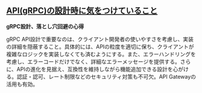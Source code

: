 ## [API(gRPC)の設計時に気をつけていること](https://zenn.dev/solvio/articles/b53d24a41e6d5b)

**gRPC設計、落とし穴回避の心得**

gRPC API設計で重要なのは、クライアント開発者の使いやすさを考慮し、実装の詳細を隠蔽すること。具体的には、APIの粒度を適切に保ち、クライアントが複雑なロジックを実装しなくても済むようにする。また、エラーハンドリングを考慮し、エラーコードだけでなく、詳細なエラーメッセージを提供する。さらに、APIの進化を見据え、互換性を維持しながら機能追加できる設計を心がける。認証・認可、レート制限などのセキュリティ対策も不可欠。API Gatewayの活用も有効。
